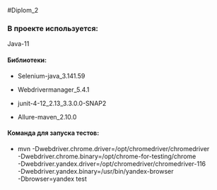 #Diplom_2

### В проекте используется: ###

Java-11
#### Библиотеки: ####
- Selenium-java_3.141.59

- Webdrivermanager_5.4.1

- junit-4-12_2.13_3.3.0.0-SNAP2

- Allure-maven_2.10.0

#### Команда для запуска тестов: ####
- mvn -Dwebdriver.chrome.driver=/opt/chromedriver/chromedriver \
  -Dwebdriver.chrome.binary=/opt/chrome-for-testing/chrome \
  -Dwebdriver.yandex.driver=/opt/chromedriver/chromedriver-116 \
  -Dwebdriver.yandex.binary=/usr/bin/yandex-browser \
  -Dbrowser=yandex test
